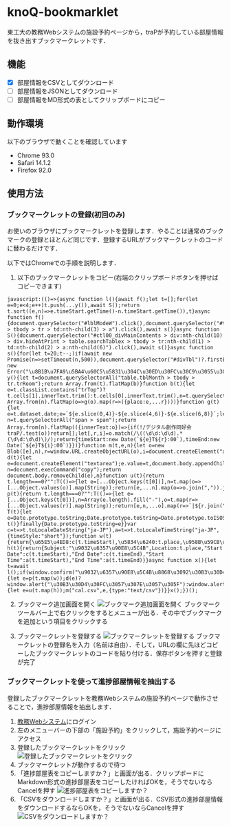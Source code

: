 # knoQ-bookmarklet
東工大の教務Webシステムの施設予約ページから，traPが予約している部屋情報を抜き出すブックマークレットです．

## 機能
- [x] 部屋情報をCSVとしてダウンロード
- [ ] 部屋情報をJSONとしてダウンロード
- [ ] 部屋情報をMD形式の表としてクリップボードにコピー

## 動作環境
以下のブラウザで動くことを確認しています
- Chrome 93.0
- Safari 14.1.2
- Firefox 92.0

## 使用方法
### ブックマークレットの登録(初回のみ)
お使いのブラウザにブックマークレットを登録します．やることは通常のブックマークの登録とほとんど同じです．登録するURLがブックマークレットのコードに替わるだけです．

以下ではChromeでの手順を説明します．

1. 以下のブックマークレットをコピー(右端のクリップボードボタンを押せばコピーできます)
```bookmarklet
javascript:(()=>{async function l(){await f();let t=[];for(let e=0;e<4;e++)t.push(...y()),await S();return t.sort((e,n)=>e.timeStart.getTime()-n.timeStart.getTime()),t}async function f(){document.querySelector("#lblModeW").click(),document.querySelector("#tbl2 > tbody > tr > td:nth-child(3) > a").click(),await s()}async function S(){document.querySelector("#ctl00_divMainContents > div:nth-child(10) > div.hideAtPrint > table.searchTablex > tbody > tr:nth-child(1) > td:nth-child(2) > a:nth-child(6)").click(),await s()}async function s(){for(let t=20;t--;)if(await new Promise(n=>setTimeout(n,500)),document.querySelector("#divTbl")?.firstElementChild?.tagName==="DIV")return;throw new Error("\u8B1B\u7FA9\u5BA4\u60C5\u5831\u304C\u30ED\u30FC\u30C9\u3055\u308C\u307E\u305B\u3093\u3067\u3057\u305F")}function y(){let t=document.querySelectorAll("table.tblMonth > tbody > tr.trRoom");return Array.from(t).flatMap(b)}function b(t){let e=t.classList.contains("trTop")?t.cells[1].innerText.trim():t.cells[0].innerText.trim(),n=t.querySelectorAll("td");return Array.from(n).flatMap(o=>g(o).map(r=>({place:e,...r})))}function g(t){let e=t.dataset.date;e=`${e.slice(0,4)}-${e.slice(4,6)}-${e.slice(6,8)}`;let n=t.querySelectorAll("span > span");return Array.from(n).flatMap(({innerText:o})=>{if(!/デジタル創作同好会traP/.test(o))return[];let[,r,i]=o.match(/\((\d\d:\d\d).*(\d\d:\d\d)\)/);return{timeStart:new Date(`${e}T${r}:00`),timeEnd:new Date(`${e}T${i}:00`)}})}function m(t,e,n){let o=new Blob([e],n),r=window.URL.createObjectURL(o),i=document.createElement("a");i.setAttribute("href",r),i.setAttribute("download",t),i.click()}function d(t){let e=document.createElement("textarea");e.value=t,document.body.appendChild(e),e.select();let n=document.execCommand("copy");return document.body.removeChild(e),n}function u(t){return t.length===0?"":T(()=>{let e=[...Object.keys(t[0])],n=t.map(o=>[...Object.values(o)].map(String));return[e,...n].map(o=>o.join(",")).join("\n")})}function p(t){return t.length===0?"":T(()=>{let e=[...Object.keys(t[0])],n=Array(e.length).fill("-"),o=t.map(r=>[...Object.values(r)].map(String));return[e,n,...o].map(r=>`|${r.join("|")}|`).join("\n")})}function T(t){let e=Date.prototype.toString;Date.prototype.toString=Date.prototype.toISOString;try{return t()}finally{Date.prototype.toString=e}}var c=t=>t.toLocaleDateString("ja-JP"),a=t=>t.toLocaleTimeString("ja-JP",{timeStyle:"short"});function w(t){return{\u65E5\u4ED8:c(t.timeStart),\u5834\u6240:t.place,\u958B\u59CB\u6642\u523B:a(t.timeStart),\u7D42\u4E86\u6642\u523B:a(t.timeEnd)}}function h(t){return{Subject:"\u9032\u6357\u90E8\u5C4B",Location:t.place,"Start Date":c(t.timeStart),"End Date":c(t.timeEnd),"Start Time":a(t.timeStart),"End Time":a(t.timeEnd)}}async function x(){let t=await l();if(window.confirm("\u9032\u6357\u90E8\u5C4B\u8868\u3092\u30B3\u30D4\u30FC\u3057\u307E\u3059\u304B?")){let e=p(t.map(w));d(e)?window.alert("\u30B3\u30D4\u30FC\u3057\u307E\u3057\u305F"):window.alert("\u30B3\u30D4\u30FC\u3067\u304D\u307E\u305B\u3093\u3067\u3057\u305F")}if(window.confirm("CSV\u3092\u30C0\u30A6\u30F3\u30ED\u30FC\u30C9\u3057\u307E\u3059\u304B?")){let e=u(t.map(h));m("cal.csv",e,{type:"text/csv"})}}x();})();
```
2. ブックマーク追加画面を開く
![ブックマーク追加画面を開く](/assets/scrot1.png?raw=true)
ブックマークツールバー上で右クリックをするとメニューが出る．その中でブックマークを追加という項目をクリックする

3. ブックマークレットを登録する
![ブックマークレットを登録する](/assets/scrot2.png?raw=true)
ブックマークレットの登録名を入力（名前は自由）．そして，URLの欄に先ほどコピーしたブックマークレットのコードを貼り付ける．保存ボタンを押すと登録が完了

### ブックマークレットを使って進捗部屋情報を抽出する
登録したブックマークレットを教務Webシステムの施設予約ページで動作させることで，進捗部屋情報を抽出します．
1. [教務Webシステム](https://kyomu2.gakumu.titech.ac.jp/Titech/Student/)にログイン
2. 左のメニューバーの下部の「施設予約」をクリックして，施設予約ページにアクセス
3. 登録したブックマークレットをクリック
![登録したブックマークレットをクリック](/assets/scrot3.png)
4. ブックマークレットが動作するので待つ
5. 「進捗部屋表をコピーしますか？」と画面が出る．クリップボードにMarkdown形式の進捗部屋表をコピーしたければOKを，そうでないならCancelを押す
![進捗部屋表をコピーしますか？](/assets/scrot4.png)
6. 「CSVをダウンロードしますか？」と画面が出る．CSV形式の進捗部屋情報をダウンロードするならOKを，そうでないならCancelを押す
![CSVをダウンロードしますか？](/assets/scrot5.png)
